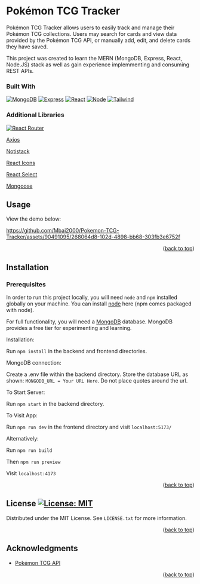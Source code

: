 # Pokémon TCG Tracker 

Pokémon TCG Tracker allows users to easily track and manage their Pokémon TCG collections. Users may search for cards and view data provided by the Pokémon TCG API, or manually add, edit, and delete cards they have saved.

This project was created to learn the MERN (MongoDB, Express, React, Node.JS) stack as well as gain experience implemmenting and consuming REST APIs.

### Built With
[![MongoDB][MongoDB]][MongoDB-url]
[![Express][Express.js]][Express-url]
[![React][React.js]][React-url]
[![Node][Node.js]][Node-url]
[![Tailwind][TailwindCSS]][Tailwind-url]

### Additional Libraries
[![React Router][React-Router]][Router-url]

[Axios](https://axios-http.com/docs/intro)

[Notistack](https://notistack.com/)

[React Icons](https://react-icons.github.io/react-icons/)

[React Select](https://react-select.com/home)

[Mongoose](https://mongoosejs.com/)


## Usage

View the demo below:

https://github.com/Mbai2000/Pokemon-TCG-Tracker/assets/90491095/268064d8-102d-4898-bb68-303fb3e6752f

<p align="right">(<a href="#readme-top">back to top</a>)</p>

## Installation

### Prerequisites
In order to run this project locally, you will need `node` and `npm` installed globally on your machine. You can install [node](https://nodejs.org/en/download) here (npm comes packaged with node).

For full functionality, you will need a [MongoDB](https://www.mongodb.com/) database. MongoDB provides a free tier for experimenting and learning.

Installation:

Run `npm install` in the backend and frontend directories.

MongoDB connection:

Create a .env file within the backend directory. Store the database URL as shown: `MONGODB_URL = Your URL Here`. Do not place quotes around the url.

To Start Server:

Run `npm start` in the backend directory.

To Visit App:

Run `npm run dev` in the frontend directory and visit `localhost:5173/`  

Alternatively:

Run `npm run build` 

Then `npm run preview`

Visit `localhost:4173`


<p align="right">(<a href="#readme-top">back to top</a>)</p>

## License [![License: MIT](https://img.shields.io/badge/License-MIT-yellow.svg)](https://opensource.org/licenses/MIT)

Distributed under the MIT License. See `LICENSE.txt` for more information.

<p align="right">(<a href="#readme-top">back to top</a>)</p>

## Acknowledgments

* [Pokémon TCG API](https://pokemontcg.io/)

<p align="right">(<a href="#readme-top">back to top</a>)</p>

[React.js]: https://img.shields.io/badge/React-20232A?style=for-the-badge&logo=react&logoColor=61DAFB
[React-url]: https://react.dev/
[MongoDB]: https://img.shields.io/badge/MongoDB-%234ea94b.svg?style=for-the-badge&logo=mongodb&logoColor=white
[MongoDB-url]:https://www.mongodb.com/
[Express.js]: https://img.shields.io/badge/express.js-%23404d59.svg?style=for-the-badge&logo=express&logoColor=%2361DAFB
[Express-url]: https://expressjs.com/
[Node.js]: https://img.shields.io/badge/node.js-6DA55F?style=for-the-badge&logo=node.js&logoColor=white
[Node-url]:https://nodejs.org/en
[TailwindCSS]:https://img.shields.io/badge/tailwindcss-%2338B2AC.svg?style=for-the-badge&logo=tailwind-css&logoColor=white
[Tailwind-url]:https://tailwindcss.com/
[React-Router]:https://img.shields.io/badge/React_Router-CA4245?style=for-the-badge&logo=react-router&logoColor=white
[Router-url]:https://reactrouter.com/en/main
